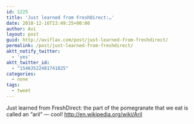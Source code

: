 ```yaml
---
id: 1225
title: 'Just learned from FreshDirect:…'
date: 2010-12-16T13:49:25+00:00
author: Avi
layout: post
guid: http://aviflax.com/post/just-learned-from-freshdirect/
permalink: /post/just-learned-from-freshdirect/
aktt_notify_twitter:
  - 'yes'
aktt_twitter_id:
  - "15463522481741825"
categories:
  - none
tags:
  - tweet
---
```

Just learned from FreshDirect: the part of the pomegranate that we eat is called an “aril” — cool! <a href="http://en.wikipedia.org/wiki/Aril" rel="nofollow">http://en.wikipedia.org/wiki/Aril</a>